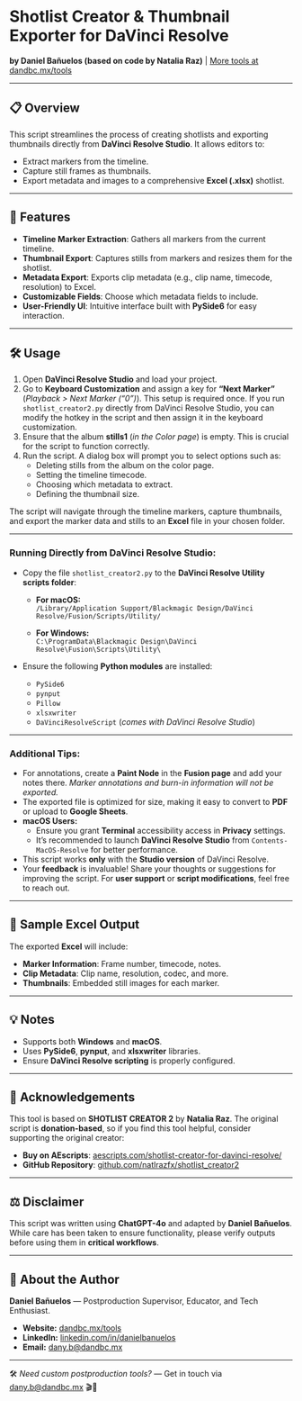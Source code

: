 # Shotlist Creator & Thumbnail Exporter for DaVinci Resolve

**by Daniel Bañuelos (based on code by Natalia Raz)** | [More tools at dandbc.mx/tools](https://dandbc.mx/tools)

---

## 📋 Overview

This script streamlines the process of creating shotlists and exporting thumbnails directly from **DaVinci Resolve Studio**. It allows editors to:

- Extract markers from the timeline.  
- Capture still frames as thumbnails.  
- Export metadata and images to a comprehensive **Excel (.xlsx)** shotlist.

---

## 🚀 Features

- **Timeline Marker Extraction**: Gathers all markers from the current timeline.  
- **Thumbnail Export**: Captures stills from markers and resizes them for the shotlist.  
- **Metadata Export**: Exports clip metadata (e.g., clip name, timecode, resolution) to Excel.  
- **Customizable Fields**: Choose which metadata fields to include.  
- **User-Friendly UI**: Intuitive interface built with **PySide6** for easy interaction.

---

## 🛠️ Usage

1. Open **DaVinci Resolve Studio** and load your project.  
2. Go to **Keyboard Customization** and assign a key for **“Next Marker”** (*Playback > Next Marker (“0”)*). This setup is required once. If you run `shotlist_creator2.py` directly from DaVinci Resolve Studio, you can modify the hotkey in the script and then assign it in the keyboard customization.  
3. Ensure that the album **stills1** (*in the Color page*) is empty. This is crucial for the script to function correctly.  
4. Run the script. A dialog box will prompt you to select options such as:  
   - Deleting stills from the album on the color page.  
   - Setting the timeline timecode.  
   - Choosing which metadata to extract.  
   - Defining the thumbnail size.  

The script will navigate through the timeline markers, capture thumbnails, and export the marker data and stills to an **Excel** file in your chosen folder.

---

### Running Directly from DaVinci Resolve Studio:

- Copy the file `shotlist_creator2.py` to the **DaVinci Resolve Utility scripts folder**:

  - **For macOS:**  
    `/Library/Application Support/Blackmagic Design/DaVinci Resolve/Fusion/Scripts/Utility/`  

  - **For Windows:**  
    `C:\ProgramData\Blackmagic Design\DaVinci Resolve\Fusion\Scripts\Utility\`  

- Ensure the following **Python modules** are installed:

  - `PySide6`  
  - `pynput`  
  - `Pillow`  
  - `xlsxwriter`  
  - `DaVinciResolveScript` (*comes with DaVinci Resolve Studio*)

---

### Additional Tips:

- For annotations, create a **Paint Node** in the **Fusion page** and add your notes there. *Marker annotations and burn-in information will not be exported.*  
- The exported file is optimized for size, making it easy to convert to **PDF** or upload to **Google Sheets**.  
- **macOS Users:**
  - Ensure you grant **Terminal** accessibility access in **Privacy** settings.  
  - It’s recommended to launch **DaVinci Resolve Studio** from `Contents-MacOS-Resolve` for better performance.  
- This script works **only** with the **Studio version** of DaVinci Resolve.  
- Your **feedback** is invaluable! Share your thoughts or suggestions for improving the script. For **user support** or **script modifications**, feel free to reach out.

---

## 📄 Sample Excel Output

The exported **Excel** will include:

- **Marker Information**: Frame number, timecode, notes.  
- **Clip Metadata**: Clip name, resolution, codec, and more.  
- **Thumbnails**: Embedded still images for each marker.

---

## 💡 Notes

- Supports both **Windows** and **macOS**.  
- Uses **PySide6**, **pynput**, and **xlsxwriter** libraries.  
- Ensure **DaVinci Resolve scripting** is properly configured.

---

## 🙏 Acknowledgements

This tool is based on **SHOTLIST CREATOR 2** by **Natalia Raz**. The original script is **donation-based**, so if you find this tool helpful, consider supporting the original creator:

- **Buy on AEscripts**: [aescripts.com/shotlist-creator-for-davinci-resolve/](https://aescripts.com/shotlist-creator-for-davinci-resolve/)  
- **GitHub Repository**: [github.com/natlrazfx/shotlist_creator2](https://github.com/natlrazfx/shotlist_creator2)

---

## ⚖️ Disclaimer

This script was written using **ChatGPT-4o** and adapted by **Daniel Bañuelos**. While care has been taken to ensure functionality, please verify outputs before using them in **critical workflows**.

---

## 👋 About the Author  

**Daniel Bañuelos** — Postproduction Supervisor, Educator, and Tech Enthusiast.  
- **Website:** [dandbc.mx/tools](https://dandbc.mx/tools)  
- **LinkedIn:** [linkedin.com/in/danielbanuelos](https://linkedin.com/in/danielbanuelos)  
- **Email:** dany.b@dandbc.mx  

---

🛠 *Need custom postproduction tools?* — Get in touch via [dany.b@dandbc.mx](mailto:dany.b@dandbc.mx) 🎬🚀
